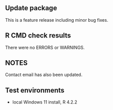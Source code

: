 ## Update package
This is a feature release including minor bug fixes. 

## R CMD check results
There were no ERRORS or WARNINGS. 

## NOTES 
Contact email has also been updated.

## Test environments
* local Windows 11 install, R 4.2.2